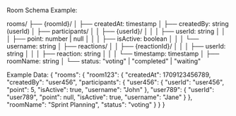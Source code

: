 Room Schema Example:

rooms/
├── {roomId}/
│   ├── createdAt: timestamp
│   ├── createdBy: string (userId)
│   ├── participants/
│   │   ├── {userId}/
│   │   │   ├── userId: string
│   │   │   ├── point: number | null
│   │   │   ├── isActive: boolean
│   │   │   └── username: string
│   ├── reactions/
│   │   ├── {reactionId}/
│   │   │   ├── userId: string
│   │   │   ├── reaction: string
│   │   │   └── timestamp: timestamp
│   ├── roomName: string
│   └── status: "voting" | "completed" | "waiting"

Example Data:
{
  "rooms": {
    "room123": {
      "createdAt": 1709123456789,
      "createdBy": "user456",
      "participants": {
        "user456": {
          "userId": "user456",
          "point": 5,
          "isActive": true,
          "username": "John"
        },
        "user789": {
          "userId": "user789",
          "point": null,
          "isActive": true,
          "username": "Jane"
        }
      },
      "roomName": "Sprint Planning",
      "status": "voting"
    }
  }
}
